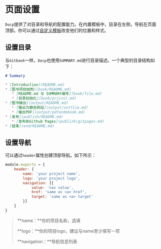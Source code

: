 # 页面设置

`Docp`提供了对目录和导航的配置能力。在内置模板中，目录在左侧，导航在页面顶部。你可以通过[自定义模板](自定义模板.html)改变他们的位置和样式。

## 设置目录

与`Gitbook`一样，`Docp`也使用`SUMMARY.md`进行目录描述。一个典型的目录结构如下：

```markdown
# Summary

* [Introduction](README.md)
* [图书项目结构](book/README.md)
   * [README.md 与 SUMMARY编写](book/file.md)
   * [目录初始化](book/prjinit.md)
* [图书输出](output/README.md)
   * [输出为静态网站](output/outfile.md)
   * [输出PDF](output/pdfandebook.md)
* [发布](publish/README.md)
   * [发布到Github Pages](publish/gitpages.md)
* [结束](end/README.md)
```

## 设置导航

可以通过`header`属性创建顶部导航。如下所示：

```javascript
module.exports = {
	header: {
		name: 'your project name',
		logo: 'your project logo',
		navigation: [{
			value: 'nav value',
			href: 'same as <a> href',
			target: 'same as <a> target'
		}]
	}
}
```

> **name：**你的项目名称，选填
>
> **logo：**你的项目logo，建议与name至少填写一项
>
> **navigation：**导航信息列表